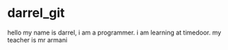# darrel_git
hello my name is darrel, i am a programmer. i am learning at timedoor. my teacher is mr armani
